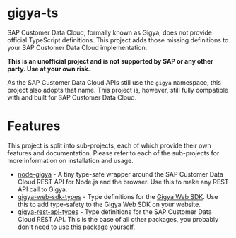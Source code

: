 # gigya-ts

SAP Customer Data Cloud, formally known as Gigya, does not provide official TypeScript definitions. This project adds those missing definitions to your SAP Customer Data Cloud implementation.

**This is an unofficial project and is not supported by SAP or any other party. Use at your own risk.**

As the SAP Customer Data Cloud APIs still use the `gigya` namespace, this project also adopts that name. This project is, however, still fully compatible with and built for SAP Customer Data Cloud.

# Features

This project is split into sub-projects, each of which provide their own features and documentation. Please refer to each of the sub-projects for more information on installation and usage.

-   [node-gigya](packages/node-gigya/README.md) - A tiny type-safe wrapper around the SAP Customer Data Cloud REST API for Node.js and the browser. Use this to make any REST API call to Gigya.
-   [gigya-web-sdk-types](packages/gigya-cms/README.md) - Type definitions for the [Gigya Web SDK](https://help.sap.com/docs/SAP_CUSTOMER_DATA_CLOUD/8b8d6fffe113457094a17701f63e3d6a/417f6b5e70b21014bbc5a10ce4041860.html). Use this to add type-safety to the Gigya Web SDK on your website.
-   [gigya-rest-api-types](packages/gigya-rest-api-types/README.md) - Type definitions for the SAP Customer Data Cloud REST API. This is the base of all other packages, you probably don't need to use this package yourself.
